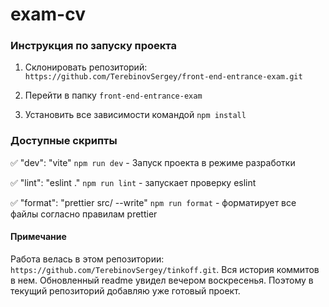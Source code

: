 # exam-cv

### Инструкция по запуску проекта

1. Склонировать репозиторий: `https://github.com/TerebinovSergey/front-end-entrance-exam.git`

2. Перейти в папку `front-end-entrance-exam`

3. Установить все зависимости командой `npm install`

### Доступные скрипты

:white_check_mark: "dev": "vite"
`npm run dev` - Запуск проекта в режиме разработки

:white_check_mark: "lint": "eslint ."
`npm run lint` - запускает проверку eslint

:white_check_mark: "format": "prettier src/ --write"
`npm run format` - форматирует все файлы согласно правилам prettier

#### Примечание

Работа велась в этом репозитории: `https://github.com/TerebinovSergey/tinkoff.git`.
Вся история коммитов в нем. Обновленный readme увидел вечером воскресенья. Поэтому в текущий репозиторий добавляю уже готовый проект.
